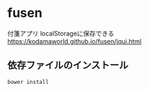# fusen
付箋アプリ
localStorageに保存できる
https://kodamaworld.github.io/fusen/jqui.html

## 依存ファイルのインストール

```
bower install
```
